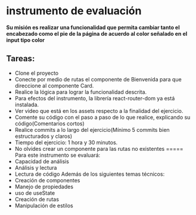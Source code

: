 # instrumento de evaluación

**Su misión es realizar una funcionalidad que permita cambiar tanto el encabezado como el pie de la página de acuerdo al color señalado en el input tipo color**

## Tareas:
- Clone el proyecto
- Conecte por medio de rutas el componente de Bienvenida para que direccione al componente Card.
- Realice la  lógica para lograr la funcionalidad descrita.
- Para efectos del instrumento, la librería react-router-dom ya está instalada.
- Ver video que está en los assets respecto a la finalidad del ejercicio.
- Comente su código con el paso a paso de lo que realice, explicando su código(Comentarios cortos)
- Realice commits a lo largo del ejercicio(Mínimo 5 commits bien estructurados y claros)
- Tiempo del ejercicio: 1 hora y 30 minutos.
- No olvides crear un componente para las rutas no existentes
=====
Para este instrumento se evaluará:
- Capacidad de análisis
- Análisis y lectura
- Lectura de código
Además de los siguientes temas técnicos:
- Creación de componentes
- Manejo de propiedades
- uso de useState
- Creación de rutas 
- Manipulación de estilos